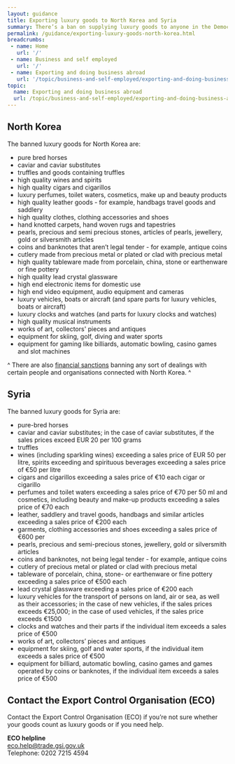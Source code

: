 ```yaml
---
layout: guidance
title: Exporting luxury goods to North Korea and Syria
summary: There’s a ban on supplying luxury goods to anyone in the Democratic People’s Republic of Korea (North Korea) and Syria, directly or indirectly.
permalink: /guidance/exporting-luxury-goods-north-korea.html
breadcrumbs:
 - name: Home
   url: '/'
 - name: Business and self employed
   url: '/'
 - name: Exporting and doing business abroad
   url: '/topic/business-and-self-employed/exporting-and-doing-business-abroad.html'  
topic:
  name: Exporting and doing business abroad
  url: /topic/business-and-self-employed/exporting-and-doing-business-abroad.html
---
```


## North Korea

The banned luxury goods for North Korea are:

- pure bred horses
- caviar and caviar substitutes
- truffles and goods containing truffles
- high quality wines and spirits
- high quality cigars and cigarillos
- luxury perfumes, toilet waters, cosmetics, make up and beauty products
- high quality leather goods - for example, handbags travel goods and saddlery
- high quality clothes, clothing accessories and shoes
- hand knotted carpets, hand woven rugs and tapestries
- pearls, precious and semi precious stones, articles of pearls, jewellery, gold or silversmith articles
- coins and banknotes that aren’t legal tender - for example, antique coins
- cutlery made from precious metal or plated or clad with precious metal
- high quality tableware made from porcelain, china, stone or earthenware or fine pottery
- high quality lead crystal glassware
- high end electronic items for domestic use
- high end video equipment, audio equipment and cameras
- luxury vehicles, boats or aircraft (and spare parts for luxury vehicles, boats or aircraft)
- luxury clocks and watches (and parts for luxury clocks and watches)
- high quality musical instruments
- works of art, collectors' pieces and antiques
- equipment for skiing, golf, diving and water sports
- equipment for gaming like billiards, automatic bowling, casino games and slot machines

^ There are also [financial sanctions](/guide/doing-business-financial-sanctions/overview.html) banning any sort of dealings with certain people and organisations connected with North Korea. ^

## Syria

The banned luxury goods for Syria are:

- pure-bred horses
- caviar and caviar substitutes; in the case of caviar substitutes, if the sales prices exceed EUR 20 per 100 grams
- truffles
- wines (including sparkling wines) exceeding a sales price of EUR 50 per litre, spirits exceeding and spirituous
beverages exceeding a sales price of €50 per litre
- cigars and cigarillos exceeding a sales price of €10 each cigar or cigarillo
- perfumes and toilet waters exceeding a sales price of €70 per 50 ml and cosmetics, including beauty and make-up
products exceeding a sales price of €70 each
- leather, saddlery and travel goods, handbags and similar articles exceeding a sales price of €200 each
- garments, clothing accessories and shoes exceeding a sales price of €600 per
- pearls, precious and semi-precious stones, jewellery, gold or silversmith articles
- coins and banknotes, not being legal tender - for example, antique coins
- cutlery of precious metal or plated or clad with precious metal
- tableware of porcelain, china, stone- or earthenware or fine pottery exceeding a sales price of €500 each
- lead crystal glassware exceeding a sales price of €200 each
- luxury vehicles for the transport of persons on land, air or sea, as well as their accessories; in the case of new
vehicles, if the sales prices exceeds €25,000; in the case of used vehicles, if the sales price exceeds €1500
- clocks and watches and their parts if the individual item exceeds a sales price of €500
- works of art, collectors’ pieces and antiques
- equipment for skiing, golf and water sports, if the individual item exceeds a sales price of €500
- equipment for billiard, automatic bowling, casino games and games operated by coins or banknotes, if 
the individual item exceeds a sales price of €500

## Contact the Export Control Organisation (ECO)

Contact the Export Control Organisation (ECO) if you’re not sure whether your goods count as luxury goods or if you need help.

**ECO helpline**  
<eco.help@trade.gsi.gov.uk>  
Telephone: 0202 7215 4594  
